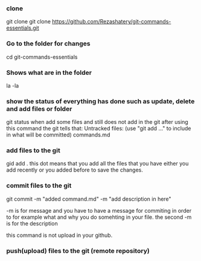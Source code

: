 ### clone 
git clone
git clone https://github.com/Rezashatery/git-commands-essentials.git

### Go to the folder for changes
cd git-commands-essentials

### Shows what are in the folder 
la -la

### show the status of everything has done such as update, delete and add files or folder
git status
when add some files and still does not add in the git after using this command the git tells that:
Untracked files:
  (use "git add <file>..." to include in what will be committed)
        commands.md

### add files to the git
gid add .
this dot means that you add all the files that you have either you add recently or you added before to save the changes.


### commit files to the git 

git commit -m "added command.md" -m "add description in here"

-m is for message and you have to have a message for commiting in order to for example what and why you do somehting in your file. the second -m is for the description 

this command is not upload in your github.

### push(upload) files to the git (remote repository)

